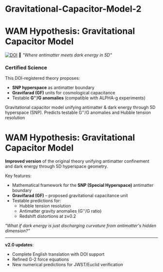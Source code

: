 # Gravitational-Capacitor-Model-2
# WAM Hypothesis: Gravitational Capacitor Model 
[![DOI](https://zenodo.org/badge/1021078239.svg)](https://doi.org/10.5281/zenodo.15996505)  🔭 *"Where antimatter meets dark energy in 5D"*

### **Certified Science**  
This DOI-registered theory proposes:  
- **SNP hyperspace** as antimatter boundary  
- **Gravifarad (GF)** units for cosmological capacitance  
- Testable **G''/G anomalies** (compatible with ALPHA-g experiments)  

Gravitational capacitor model unifying antimatter &amp; dark energy through 5D hyperspace (SNP). Predicts testable G''/G anomalies and Hubble tension resolution
# WAM Hypothesis: Gravitational Capacitor Model  

**Improved version** of the original theory unifying antimatter confinement and dark energy through 5D hyperspace geometry.  

Key features:  
- Mathematical framework for the **SNP (Special Hyperspace)** antimatter boundary  
- **Gravifarad (GF)** – proposed gravitational capacitance unit  
- Testable predictions for:  
  - Hubble tension resolution  
  - Antimatter gravity anomalies (G''/G ratio)  
  - Redshift distortions at z≈0.2  

*"What if dark energy is just discharging curvature from antimatter's hidden dimension?"*  

---
**v2.0 updates**:  
- Complete English translation with DOI support  
- Refined G-2 force equations  
- New numerical predictions for JWST/Euclid verification  
